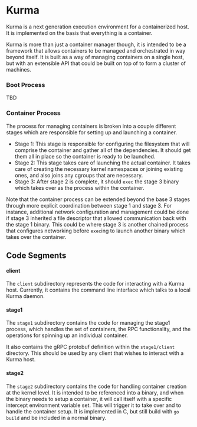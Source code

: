 # Kurma

Kurma is a next generation execution environment for a containerized host. It is
implemented on the basis that everything is a container.

Kurma is more than just a container manager though, it is intended to be a
framework that allows containers to be managed and orchestrated in way beyond
itself. It is built as a way of managing containers on a single host, but with
an extensible API that could be built on top of to form a cluster of machines.

### Boot Process

TBD

### Container Process

The process for managing containers is broken into a couple different stages
which are responsible for setting up and launching a container.

* Stage 1: This stage is responsible for configuring the filesystem that will
  comprise the container and gather all of the dependencies. It should get them
  all in place so the container is ready to be launched.
* Stage 2: This stage takes care of launching the actual container. It takes
  care of creating the necessary kernel namespaces or joining existing ones, and
  also joins any cgroups that are necessary.
* Stage 3: After stage 2 is complete, it should `exec` the stage 3 binary which
  takes over as the process within the container.

Note that the container process can be extended beyond the base 3 stages through
more explicit coordination between stage 1 and stage 3. For instance, additional
network configuration and management could be done if stage 3 inherited a file
descriptor that allowed communication back with the stage 1 binary. This could
be where stage 3 is another chained process that configures networking before
`exec`ing to launch another binary which takes over the container.

## Code Segments

#### client

The `client` subdirectory represents the code for interacting with a Kurma
host. Currently, it contains the command line interface which talks to a local
Kurma daemon.

#### stage1

The `stage1` subdirectory contains the code for managing the stage1 process,
which handles the set of containers, the RPC functionality, and the operations
for spinning up an individual container.

It also contains the gRPC protobuf definition within the `stage1/client`
directory. This should be used by any client that wishes to interact with a
Kurma host.

#### stage2

The `stage2` subdirectory contains the code for handling container creation at
the kernel level. It is intended to be referenced into a binary, and when the
binary needs to setup a container, it will call itself with a specific intercept
environment variable set. This will trigger it to take over and to handle the
container setup. It is implemented in C, but still build with `go build` and be
included in a normal binary.

